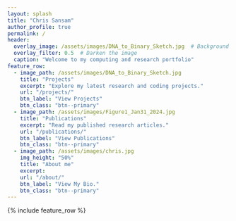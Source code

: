 ```yaml
---
layout: splash
title: "Chris Sansam"
author_profile: true
permalink: /
header:
  overlay_image: /assets/images/DNA_to_Binary_Sketch.jpg  # Background image
  overlay_filter: 0.5  # Darken the image
  caption: "Welcome to my computing and research portfolio"
feature_row:
  - image_path: /assets/images/DNA_to_Binary_Sketch.jpg
    title: "Projects"
    excerpt: "Explore my latest research and coding projects."
    url: "/projects/"
    btn_label: "View Projects"
    btn_class: "btn--primary"
  - image_path: /assets/images/Figure1_Jan31_2024.jpg
    title: "Publications"
    excerpt: "Read my published research articles."
    url: "/publications/"
    btn_label: "View Publications"
    btn_class: "btn--primary"
  - image_path: /assets/images/chris.jpg
    img_height: "50%"
    title: "About me"
    excerpt:
    url: "/about/"
    btn_label: "View My Bio."
    btn_class: "btn--primary"
---
```


{% include feature_row %}
